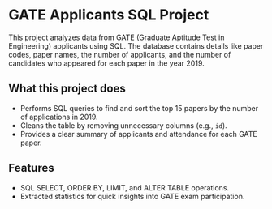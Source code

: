 # GATE Applicants SQL Project

This project analyzes data from GATE (Graduate Aptitude Test in Engineering) applicants using SQL. 
The database contains details like paper codes, paper names, the number of applicants, 
and the number of candidates who appeared for each paper in the year 2019.


## What this project does

- Performs SQL queries to find and sort the top 15 papers by the number of applications in 2019.
- Cleans the table by removing unnecessary columns (e.g., `id`).
- Provides a clear summary of applicants and attendance for each GATE paper.


## Features

- SQL SELECT, ORDER BY, LIMIT, and ALTER TABLE operations.
- Extracted statistics for quick insights into GATE exam participation.
